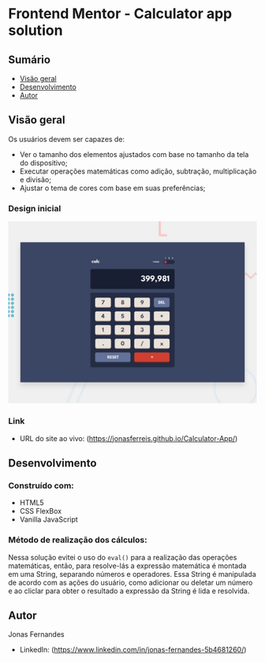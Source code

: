# Frontend Mentor - Calculator app solution

## Sumário

- [Visão geral](#visão-geral)
- [Desenvolvimento](#meu-processo)
- [Autor](#autor)

## Visão geral

Os usuários devem ser capazes de:

- Ver o tamanho dos elementos ajustados com base no tamanho da tela do dispositivo;
- Executar operações matemáticas como adição, subtração, multiplicação e divisão;
- Ajustar o tema de cores com base em suas preferências;

### Design inicial

![design](./design/desktop-preview.jpg)

### Link

- URL do site ao vivo: (https://jonasferreis.github.io/Calculator-App/)

## Desenvolvimento

### Construído com:

- HTML5
- CSS FlexBox
- Vanilla JavaScript

### Método de realização dos cálculos:

Nessa solução evitei o uso do `eval()` para a realização das operações matemáticas, então, para resolve-lás a expressão matemática é montada em uma String, separando números e operadores. Essa String é manipulada de acordo com as ações do usuário, como adicionar ou deletar um número e ao cliclar para obter o resultado a expressão da String é lida e resolvida.

## Autor

Jonas Fernandes

- LinkedIn: (https://www.linkedin.com/in/jonas-fernandes-5b4681260/)